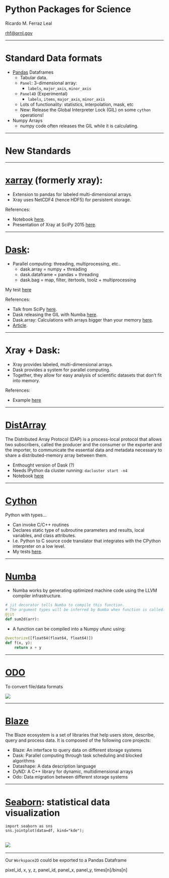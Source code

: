 # Python Packages for Science


Ricardo M. Ferraz Leal

[rhf@ornl.gov](mailto:rhf@ornl.gov?subject=CleanCodeIn5Minutes)

---

# Standard Data formats

- [Pandas](http://pandas.pydata.org/) Dataframes
  - Tabular data.
  - `Panel`: 3-dimensional array:
    * `labels`, `major_axis`, `minor_axis`
  - `Panel4D` (Experimental)
    * `labels`, `items`, `major_axis`, `minor_axis`
  - Lots of functionality: statistics, interpolation, mask, etc  
  - New: Release the Global Interpreter Lock (GIL) on some `cython` operations!
- Numpy Arrays
  - numpy code often releases the GIL while it is calculating.

---

# New Standards

---

# [xarray](http://xarray.pydata.org/) (formerly xray):

- Extension to pandas for labeled multi-dimensional arrays.
- Xray uses NetCDF4 (hence HDF5) for persistent storage.

References:
- Notebook [here](http://nbviewer.ipython.org/urls/gist.githubusercontent.com/shoyer/be3749849809fe35efa8/raw/d3ac4af07343391ef005d2dbea80368efc9ee1f6/xray-demo-python-workers-party.ipynb).
- Presentation of Xray at SciPy 2015 [here](http://www.slideshare.net/stephanhoyer/xray-nd-labeled-arrays-and-datasets-in-python).

---

# [Dask](http://dask.pydata.org/):

- Parallel computing: threading, multiprocessing, etc..
  - dask.array = numpy + threading
  - dask.dataframe = pandas + threading  
  - dask.bag = map, filter, itertools, toolz + multiprocessing

My test [here](https://github.com/ricleal/PythonParallel/blob/master/Dask/Dask%20arrays%201.ipynb)

References:
- Talk from SciPy [here](https://speakerdeck.com/jcrist/pandas-through-task-scheduling).
- Dask releasing the GIL with Numba [here](http://dask.readthedocs.org/en/latest/array-api.html#dask.array.core.Array.map_blocks).
- Dask.array: Calculations with arrays bigger than your memory
[here](http://earthpy.org/dask.html).
- [Article](http://conference.scipy.org/proceedings/scipy2015/pdfs/matthew_rocklin.pdf).

---


# Xray + Dask:

- Xray provides labeled, multi-dimensional arrays.
- Dask provides a system for parallel computing.
- Together, they allow for easy analysis of scientific datasets that don’t fit into memory.

References:
- Example [here](https://www.continuum.io/content/xray-dask-out-core-labeled-arrays-python)

---

# [DistArray](http://docs.enthought.com/distarray/)

The Distributed Array Protocol (DAP) is a process-local protocol that allows two subscribers, called the producer and the consumer or the exporter and the importer, to communicate the essential data and metadata necessary to share a distributed-memory array between them.

- Enthought version of Dask (?)
- Needs IPython da cluster running: ```dacluster start -n4```
- Notebook [here](https://github.com/enthought/distarray/blob/master/examples/features.ipynb)

---

# [Cython](http://cython.org/)

Python with types...

- Can invoke C/C++ routines
- Declares static type of subroutine parameters and results, local variables, and class attributes.
- I.e. Python to C source code translator that integrates with the CPython interpreter on a low level.
- My tests [here](https://github.com/ricleal/PythonParallel/tree/master/Cython).

---

# [Numba](http://numba.pydata.org/)

- Numba works by generating optimized machine code using the LLVM compiler infrastructure.
```python
# jit decorator tells Numba to compile this function.
# The argument types will be inferred by Numba when function is called.
@jit
def sum2d(arr):
```
- A function can be compiled into a Numpy ufunc using:
```python
@vectorize([float64(float64, float64)])
def f(x, y):
    return x + y
```

---

# [ODO](https://github.com/blaze/odo)

To convert file/data formats

![](https://raw.githubusercontent.com/blaze/odo/master/docs/source/images/conversions.png)

---

# [Blaze](http://blaze.pydata.org/)

The Blaze ecosystem is a set of libraries that help users store, describe, query and process data. It is composed of the following core projects:

* Blaze: An interface to query data on different storage systems
* Dask: Parallel computing through task scheduling and blocked algorithms
* Datashape: A data description language
* DyND: A C++ library for dynamic, multidimensional arrays
* Odo: Data migration between different storage systems

---

# [Seaborn](http://stanford.edu/~mwaskom/software/seaborn/#): statistical data visualization

```
import seaborn as sns
sns.jointplot(data=df, kind="kde");
```

![](http://stanford.edu/~mwaskom/software/seaborn/_images/distributions_34_0.png)
---



---

Our `Workspace2D` could be exported to a Pandas Dataframe

pixel_id, x, y, z, panel_id, panel_x, panel_y, times[n]/bins[n]
